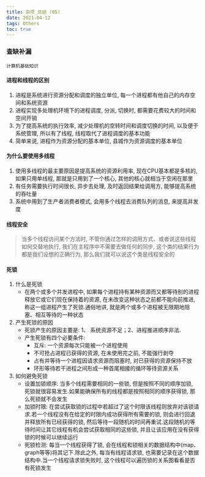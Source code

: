 ```yaml
---
title: 杂项_总结 (05)
date: 2021-04-12
tags: Others
toc: true
---
```


### 查缺补漏
    计算机基础知识

<!-- more -->

#### 进程和线程的区别
1. 进程是系统进行资源分配和调度的独立单位, 每一个进程都有他自己的内存空间和系统资源
2. 进程实现多处理机环境下的进程调度, 分派, 切换时, 都需要花费较大的时间和空间开销
3. 为了提高系统的执行效率, 减少处理机的空转时间和调度切换的时间, 以及便于系统管理, 所以有了线程, 线程取代了进程调度的基本功能
4. 简单来说, 进程作为资源分配的基本单位, 县城作为资源调度的基本单位

#### 为什么要使用多线程
1. 使用多线程的最主要原因是提高系统的资源利用率, 现在CPU基本都是多核的, 如果只用单线程, 那就是只用到了一个核心, 其他的核心就相当于空闲在那里
2. 有任务需要执行时间很长, 异步去处理, 及时返回结果给调用方, 能够提高系统的吞吐量
3. 系统中用到了生产者消费者模式, 会用多个线程去消费队列的消息, 来提高并发度

#### 线程安全
> 当多个线程访问某个方法时, 不管你通过怎样的调用方式、或者说这些线程如何交替地执行, 我们在主程序中不需要去做任何的同步, 这个类的结果行为都是我们设想的正确行为, 那么我们就可以说这个类是线程安全的

#### 死锁
1. 什么是死锁
    * 在两个或多个并发进程中, 如果每个进程持有某种资源而又都等待别的进程释放它或它们现在保持着的资源, 在未改变这种状态之前都不能向前推进, 称这一组进程产生了死锁.通俗地讲, 就是两个或多个进程被无限期地阻塞、相互等待的一种状态
2. 产生死锁的原因
    * 死锁产生的原因主要是: 1、 系统资源不足；2、进程推进顺序非法.
    * 产生死锁有四个必要条件: 
        * 互斥: 一个资源每次只能被一个进程使用
        * 不可抢占进程已获得的资源, 在未使用完之前, 不能强行剥夺
        * 占有并等待一个进程因请求资源而阻塞时, 对已获得的资源保持不放
        * 环形等待若干进程之间形成一种首尾相接的循环等待资源关系
3. 如何避免死锁
    * 设置加锁顺序: 当多个线程需要相同的一些锁, 但是按照不同的顺序加锁, 死锁就很容易发生.如果能确保所有的线程都是按照相同的顺序获得锁, 那么死锁就不会发生
    * 加锁时限: 在尝试获取锁的过程中若超过了这个时限该线程则放弃对该锁请求.若一个线程没有在给定的时限内成功获得所有需要的锁, 则会进行回退并释放所有已经获得的锁, 然后等待一段随机的时间再重试.这段随机的等待时间让其它线程有机会尝试获取相同的这些锁, 并且让该应用在没有获得锁的时候可以继续运行
    * 死锁检测: 每当一个线程获得了锁, 会在线程和锁相关的数据结构中(map、graph等等)将其记下.除此之外, 每当有线程请求锁, 也需要记录在这个数据结构中.当一个线程请求锁失败时, 这个线程可以遍历锁的关系图看看是否有死锁发生



